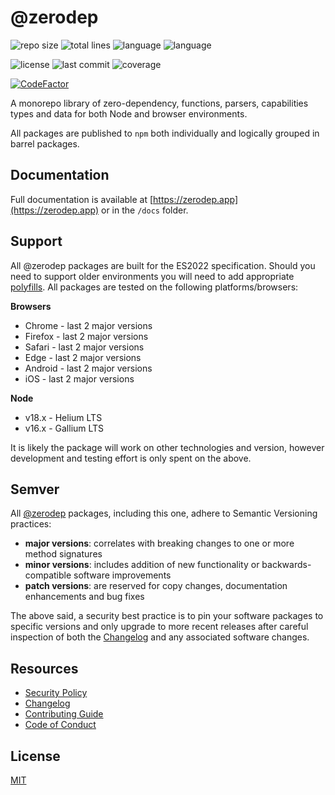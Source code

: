 # @zerodep

![repo size](https://img.shields.io/github/repo-size/cdepage/zerodep?style=flat-square)
![total lines](https://img.shields.io/tokei/lines/github/cdepage/zerodep?style=flat-square)
![language](https://img.shields.io/github/languages/top/cdepage/zerodep?style=flat-square)
![language](https://img.shields.io/badge/types-included-blue?style=flat-square)

![license](https://img.shields.io/github/license/cdepage/zerodep?color=emerald&style=flat-square)
![last commit](https://img.shields.io/github/last-commit/cdepage/zerodep?olor=emerald&style=flat-square)
![coverage](https://img.shields.io/badge/coverage-100%25-emerald?style=flat-square)

[![CodeFactor](https://www.codefactor.io/repository/github/cdepage/zerodep/badge)](https://www.codefactor.io/repository/github/cdepage/zerodep)

A monorepo library of zero-dependency, functions, parsers, capabilities types and data for both Node and browser environments.

All packages are published to `npm` both individually and logically grouped in barrel packages.

## Documentation

Full documentation is available at [https://zerodep.app](https://zerodep.app) or in the `/docs` folder.

## Support

All @zerodep packages are built for the ES2022 specification. Should you need to support older environments you will need to add appropriate [polyfills](https://developer.mozilla.org/en-US/docs/Glossary/Polyfill). All packages are tested on the following platforms/browsers:

**Browsers**

- Chrome - last 2 major versions
- Firefox - last 2 major versions
- Safari - last 2 major versions
- Edge - last 2 major versions
- Android - last 2 major versions
- iOS - last 2 major versions

**Node**

- v18.x - Helium LTS
- v16.x - Gallium LTS

It is likely the package will work on other technologies and version, however development and testing effort is only spent on the above.

## Semver

All [@zerodep](https://github.com/cdepage/zerodep) packages, including this one, adhere to Semantic Versioning practices:

- **major versions**: correlates with breaking changes to one or more method signatures
- **minor versions**: includes addition of new functionality or backwards-compatible software improvements
- **patch versions**: are reserved for copy changes, documentation enhancements and bug fixes

The above said, a security best practice is to pin your software packages to specific versions and only upgrade to more recent releases after careful inspection of both the [Changelog](https://github.com/cdepage/zerodep/blob/main/packages/errors/CHANGELOG.md) and any associated software changes.

## Resources

- [Security Policy](https://github.com/cdepage/zerodep/blob/main/SECURITY.md)
- [Changelog](https://github.com/cdepage/zerodep/blob/main/docs/CHANGELOG.md)
- [Contributing Guide](https://github.com/cdepage/zerodep/blob/main/CONTRIBUTING.md)
- [Code of Conduct](https://github.com/cdepage/zerodep/blob/main/CODE_OF_CONDUCT.md)

## License

[MIT](https://github.com/cdepage/zerodep/blob/main/LICENSE)
